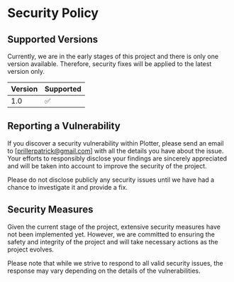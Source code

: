 # Security Policy

## Supported Versions

Currently, we are in the early stages of this project and there is only one version available. Therefore, security fixes will be applied to the latest version only.

| Version | Supported          |
| ------- | ------------------ |
| 1.0     | :white_check_mark: |

## Reporting a Vulnerability

If you discover a security vulnerability within Plotter, please send an email to [prillerpatrick@gmail.com] with all the details you have about the issue. Your efforts to responsibly disclose your findings are sincerely appreciated and will be taken into account to improve the security of the project.

Please do not disclose publicly any security issues until we have had a chance to investigate it and provide a fix.

## Security Measures

Given the current stage of the project, extensive security measures have not been implemented yet. However, we are committed to ensuring the safety and integrity of the project and will take necessary actions as the project evolves.

Please note that while we strive to respond to all valid security issues, the response may vary depending on the details of the vulnerabilities.
